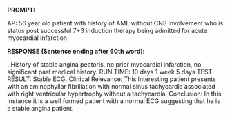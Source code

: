 **PROMPT:**

AP:  56 year old patient with history of AML without CNS involvement who is status post successful 7+3 induction therapy being admitted for acute myocardial infarction

**RESPONSE (Sentence ending after 60th word):**

. History of stable angina pectoris, no prior myocardial infarction, no significant past medical history. RUN TIME: 10 days 1 week 5 days  TEST RESULT: Stable ECG. Clinical Relevance: This interesting patient presents with an aminophyllar fibrillation with normal sinus tachycardia associated with right ventricular hypertrophy without a tachycardia. Conclusion: In this instance it is a well formed patient with a normal ECG suggesting that he is a stable angina patient. 